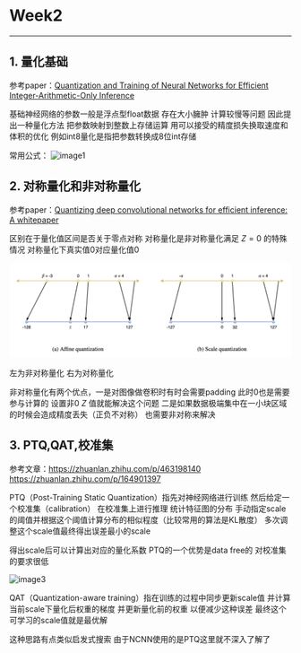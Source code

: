 # Week2
---
## 1. 量化基础
   
   参考paper：[Quantization and Training of Neural Networks for Efficient
Integer-Arithmetic-Only Inference](https://arxiv.org/pdf/1712.05877.pdf)
   
   基础神经网络的参数一般是浮点型float数据 存在大小臃肿 计算较慢等问题 因此提出一种量化方法 把参数映射到整数上存储运算 用可以接受的精度损失换取速度和体积的优化 例如int8量化是指把参数转换成8位int存储
   
   常用公式：
   ![image1](https://img-blog.csdnimg.cn/2021030716171942.png?x-oss-process=image/watermark,type_ZmFuZ3poZW5naGVpdGk,shadow_10,text_aHR0cHM6Ly9ibG9nLmNzZG4ubmV0L3UwMTA0MjAyODM=,size_16,color_FFFFFF,t_70)
   
## 2. 对称量化和非对称量化

   参考paper：[Quantizing deep convolutional networks for efficient inference: A whitepaper](https://arxiv.org/abs/1806.08342)
   
   区别在于量化值区间是否关于零点对称 对称量化是非对称量化满足 $Z = 0$ 的特殊情况 对称量化下真实值0对应量化值0
   
   ![image2](https://github.com/BrokenArrow1404/2022-MMLAB-SUMMERCAMP/blob/main/week2/images/image2.png)
   
   左为非对称量化 右为对称量化
   
   非对称量化有两个优点，一是对图像做卷积时有时会需要padding 此时0也是需要参与计算的 设置非0 $Z$ 值就能解决这个问题 二是如果数据极端集中在一小块区域的时候会造成精度丢失（正负不对称） 也需要非对称来解决
   
## 3. PTQ,QAT,校准集

   参考文章：https://zhuanlan.zhihu.com/p/463198140 https://zhuanlan.zhihu.com/p/164901397
   
   PTQ（Post-Training Static Quantization）指先对神经网络进行训练 然后给定一个校准集（calibration） 在校准集上进行推理 统计特征图的分布 手动指定scale的阈值并根据这个阈值计算分布的相似程度（比较常用的算法是KL散度）
   多次调整这个scale值最终得出误差最小的scale
   
   得出scale后可以计算出对应的量化系数 PTQ的一个优势是data free的 对校准集的要求很低
   
   ![image3](https://pytorch.org/assets/images/quantization-practice/ptq-flowchart.svg)
   
   QAT（Quantization-aware training）指在训练的过程中同步更新scale值 并计算当前scale下量化后权重的梯度 并更新量化前的权重 以便减少这种误差 最终这个可学习的scale值就是最优解
   
   这种思路有点类似启发式搜索 由于NCNN使用的是PTQ这里就不深入了解了
   
